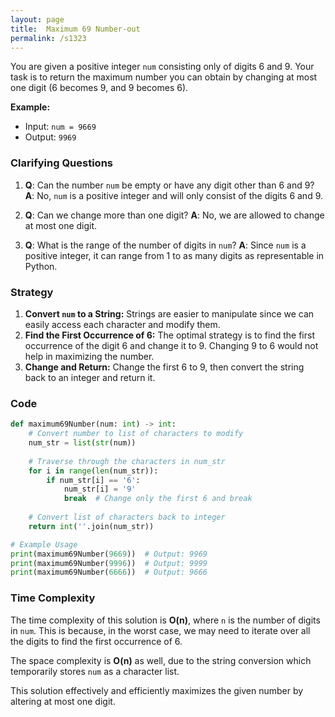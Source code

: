 ```yaml
---
layout: page
title:  Maximum 69 Number-out
permalink: /s1323
---
```


You are given a positive integer `num` consisting only of digits 6 and 9. Your task is to return the maximum number you can obtain by changing at most one digit (6 becomes 9, and 9 becomes 6).

**Example:**
- Input: `num = 9669`
- Output: `9969`

### Clarifying Questions

1. **Q**: Can the number `num` be empty or have any digit other than 6 and 9?
   **A**: No, `num` is a positive integer and will only consist of the digits 6 and 9.

2. **Q**: Can we change more than one digit?
   **A**: No, we are allowed to change at most one digit.

3. **Q**: What is the range of the number of digits in `num`?
   **A**: Since `num` is a positive integer, it can range from 1 to as many digits as representable in Python.

### Strategy

1. **Convert `num` to a String:** Strings are easier to manipulate since we can easily access each character and modify them.
2. **Find the First Occurrence of 6:** The optimal strategy is to find the first occurrence of the digit 6 and change it to 9. Changing 9 to 6 would not help in maximizing the number.
3. **Change and Return:** Change the first 6 to 9, then convert the string back to an integer and return it.

### Code

```python
def maximum69Number(num: int) -> int:
    # Convert number to list of characters to modify
    num_str = list(str(num))
    
    # Traverse through the characters in num_str
    for i in range(len(num_str)):
        if num_str[i] == '6':
            num_str[i] = '9'
            break  # Change only the first 6 and break
    
    # Convert list of characters back to integer
    return int(''.join(num_str))

# Example Usage
print(maximum69Number(9669))  # Output: 9969
print(maximum69Number(9996))  # Output: 9999
print(maximum69Number(6666))  # Output: 9666
```

### Time Complexity

The time complexity of this solution is **O(n)**, where `n` is the number of digits in `num`. This is because, in the worst case, we may need to iterate over all the digits to find the first occurrence of 6.

The space complexity is **O(n)** as well, due to the string conversion which temporarily stores `num` as a character list.

This solution effectively and efficiently maximizes the given number by altering at most one digit.